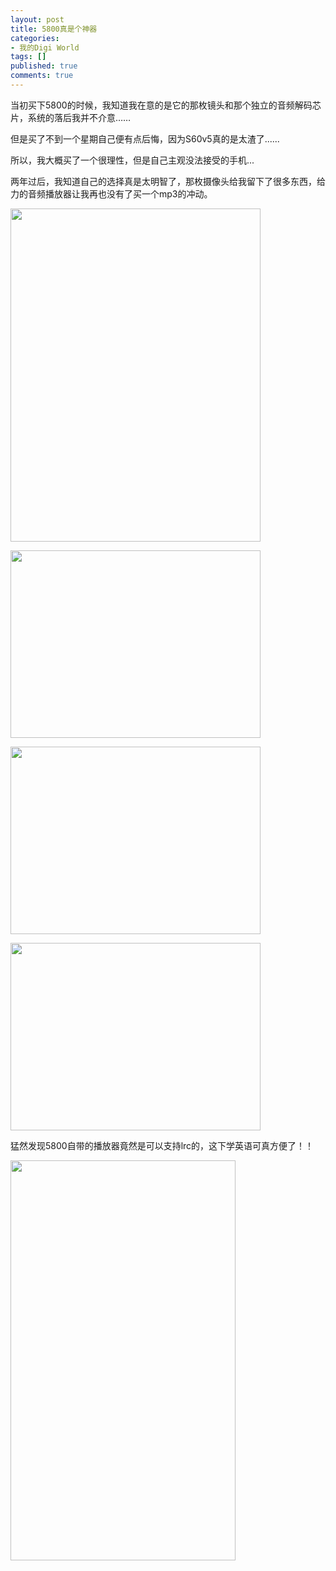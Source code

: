 ```yaml
---
layout: post
title: 5800真是个神器
categories:
- 我的Digi World
tags: []
published: true
comments: true
---
```

<p><p>当初买下5800的时候，我知道我在意的是它的那枚镜头和那个独立的音频解码芯片，系统的落后我并不介意……</p><p>但是买了不到一个星期自己便有点后悔，因为S60v5真的是太渣了......</p><p>所以，我大概买了一个很理性，但是自己主观没法接受的手机...</p><p>两年过后，我知道自己的选择真是太明智了，那枚摄像头给我留下了很多东西，给力的音频播放器让我再也没有了买一个mp3的冲动。</p><p><span><img src="http://m2.img.libdd.com/farm3/87/4BB5270DF37E8D19644621C37E3A4B57_400_533.jpg" width="400" height="533" /></span><br /></p><p><span><img src="http://m3.img.libdd.com/farm3/62/ED399D8D082B8A8301493C2EFE59343E_400_300.jpg" width="400" height="300" /></span><br /></p><p><span><img src="http://m1.img.libdd.com/farm3/163/811A46A7C67D2E3B1026AFFED8F241A3_400_300.jpg" width="400" height="300" /></span><br /></p><p><span><img src="http://m2.img.libdd.com/farm3/125/991A8914996613A24F26A87E8A81257D_400_300.jpg" width="400" height="300" /></span><br /></p><p>猛然发现5800自带的播放器竟然是可以支持lrc的，这下学英语可真方便了！！</p><p><span><img src="http://m2.img.libdd.com/farm3/126/31CDE1009603835C135AF52593EA807E_360_640.JPEG" width="360" height="640" /></span><br /></p></p>
